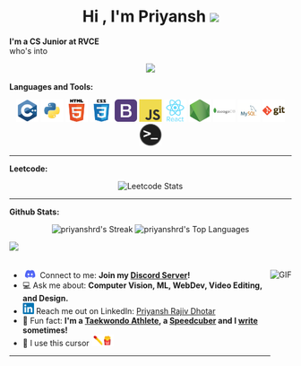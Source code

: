 <h1 align="center"><b>Hi , I'm Priyansh </b><img src="https://media.giphy.com/media/hvRJCLFzcasrR4ia7z/giphy.gif" width="35"></h1>
<!--  --><p><b>I'm a CS Junior at RVCE</b><br />who's into</p>
<p align="center">
  <a href="https://github.com/DenverCoder1/readme-typing-svg">
  <img src="https://readme-typing-svg.herokuapp.com?font=Time+New+Roman&color=cyan&size=25&center=true&vCenter=true&width=600&height=100&lines=Modelling+and+Design;Computer+Vision+and+ML;2D+and+3D+Web+Development">
</a>



**Languages and Tools:**

<p align="center">

  <div align="center">
  
  <code><img height="40" src="https://raw.githubusercontent.com/github/explore/80688e429a7d4ef2fca1e82350fe8e3517d3494d/topics/cpp/cpp.png"></code> <code><img height="40" src="https://raw.githubusercontent.com/github/explore/80688e429a7d4ef2fca1e82350fe8e3517d3494d/topics/python/python.png"></code> <code><img height="40" src="https://raw.githubusercontent.com/github/explore/80688e429a7d4ef2fca1e82350fe8e3517d3494d/topics/html/html.png"></code> <code><img height="40" src="https://raw.githubusercontent.com/github/explore/80688e429a7d4ef2fca1e82350fe8e3517d3494d/topics/css/css.png"></code> <code><img height="40" src="https://raw.githubusercontent.com/github/explore/80688e429a7d4ef2fca1e82350fe8e3517d3494d/topics/bootstrap/bootstrap.png"></code> <code><img height="40" src="https://raw.githubusercontent.com/github/explore/80688e429a7d4ef2fca1e82350fe8e3517d3494d/topics/javascript/javascript.png"></code> <code><img height="40" src="https://raw.githubusercontent.com/devicons/devicon/master/icons/react/react-original-wordmark.svg"></code> <code><img height="40" src="https://raw.githubusercontent.com/github/explore/80688e429a7d4ef2fca1e82350fe8e3517d3494d/topics/nodejs/nodejs.png"></code> <code><img height="40" src="https://raw.githubusercontent.com/github/explore/80688e429a7d4ef2fca1e82350fe8e3517d3494d/topics/mongodb/mongodb.png"></code> <code><img height="40" src="https://raw.githubusercontent.com/github/explore/80688e429a7d4ef2fca1e82350fe8e3517d3494d/topics/mysql/mysql.png"></code> <code><img height="40" src="https://raw.githubusercontent.com/github/explore/80688e429a7d4ef2fca1e82350fe8e3517d3494d/topics/git/git.png"></code> <code><img height="40" src="https://raw.githubusercontent.com/github/explore/80688e429a7d4ef2fca1e82350fe8e3517d3494d/topics/terminal/terminal.png"></code>

  </div>
  </p>

 ---
**Leetcode:**
<p align="center">
<div align="center">
  
  ![Leetcode Stats](https://leetcard.jacoblin.cool/priyanshrocks17)
  
</div>
</p>

---

**Github Stats:**

<p align="center">
  <div align="center">
    
  ![priyanshrd's Streak](https://github-readme-streak-stats.herokuapp.com/?user=priyanshrd&theme=vue-dark&hide_border=true)
  ![priyanshrd's Top Languages](https://github-readme-stats.vercel.app/api/top-langs/?username=priyanshrd&theme=vue-dark&show_icons=true&hide_border=true&layout=compact)
  
  </div>
</p>

 

<img src="https://user-images.githubusercontent.com/73097560/115834477-dbab4500-a447-11eb-908a-139a6edaec5c.gif"><br><br>

<img align="right" alt="GIF" height="160px" src="https://media.giphy.com/media/du3J3cXyzhj75IOgvA/giphy.gif" />

- <img alt="Discord" src="https://github.com/priyanshrd/priyanshrd/blob/main/download.png" height="15"/> Connect to me: **Join my [Discord Server](https://discord.gg/yQsXFprAxM)!**
- 💻  Ask me about: **Computer Vision, ML, WebDev, Video Editing, and Design.**
- <img alt="LinkedIn" src="https://github.com/priyanshrd/priyanshrd/blob/main/linkedin.png" height="20"/> Reach me out on LinkedIn: [Priyansh Rajiv Dhotar](https://www.linkedin.com/in/priyanshrd)
- 🏅 Fun fact: **I'm a [Taekwondo Athlete](https://www.instagram.com/p/C-E02DxvPXI/?igsh=MTB5d3NmMzZncGd5eQ==), a [Speedcuber](https://www.worldcubeassociation.org/persons/2024DHOT01) and I [write](https://www.instagram.com/p/C_GB5mKyaNb/?igsh=MWg4YWNiaXlycGsxeg==) sometimes!**
- 🤭 I use this cursor [<img alt="Fries" src="https://github.com/priyanshrd/priyanshrd/blob/main/pack569.png" height="20"/>](https://custom-cursor.com/en/collection/food-and-drinks/fries)
---

</p>

</p>


<br>
